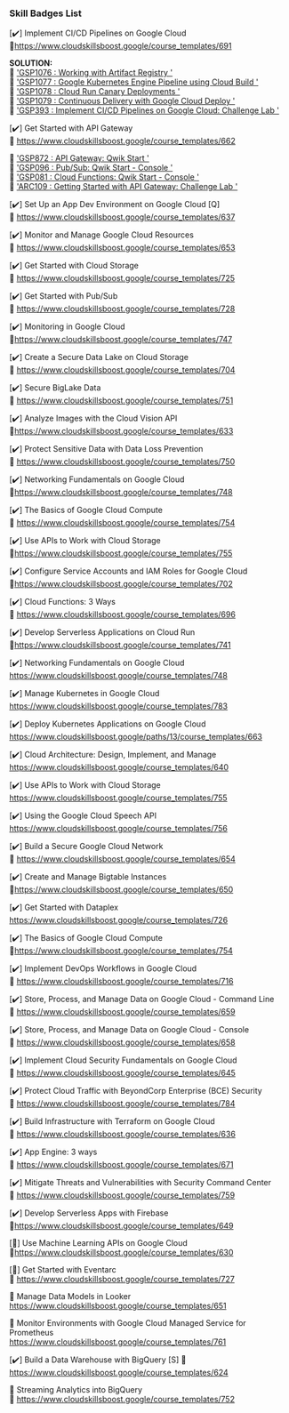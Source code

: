 ### Skill Badges List 

[✔️] Implement CI/CD Pipelines on Google Cloud   
🔗https://www.cloudskillsboost.google/course_templates/691  

**SOLUTION:**  
:link: ['GSP1076 : Working with Artifact Registry '](https://github.com/tariqsheikhsw/GoogleCloudArchitectLabs/blob/main/Solutions/GSP1076.md)   
:link: ['GSP1077 : Google Kubernetes Engine Pipeline using Cloud Build '](https://github.com/tariqsheikhsw/GoogleCloudArchitectLabs/blob/main/Solutions/GSP1077.md)   
:link: ['GSP1078 : Cloud Run Canary Deployments '](https://github.com/tariqsheikhsw/GoogleCloudArchitectLabs/blob/main/Solutions/GSP1078.md)   
:link: ['GSP1079 : Continuous Delivery with Google Cloud Deploy '](https://github.com/tariqsheikhsw/GoogleCloudArchitectLabs/blob/main/Solutions/GSP1079.md)   
:link: ['GSP393 : Implement CI/CD Pipelines on Google Cloud: Challenge Lab  '](https://github.com/tariqsheikhsw/GoogleCloudArchitectLabs/blob/main/Solutions/GSP393.md) 

[✔️] Get Started with API Gateway  
🔗 https://www.cloudskillsboost.google/course_templates/662

:link: ['GSP872 : API Gateway: Qwik Start '](https://github.com/tariqsheikhsw/GoogleCloudArchitectLabs/blob/main/Solutions/GSP872.md)    
:link: ['GSP096 : Pub/Sub: Qwik Start - Console '](https://github.com/tariqsheikhsw/GoogleCloudArchitectLabs/blob/main/Solutions/GSP096.md)    
:link: ['GSP081 : Cloud Functions: Qwik Start - Console  '](https://github.com/tariqsheikhsw/GoogleCloudArchitectLabs/blob/main/Solutions/GSP081.md)    
:link: ['ARC109 : Getting Started with API Gateway: Challenge Lab  '](https://github.com/tariqsheikhsw/GoogleCloudArchitectLabs/blob/main/Solutions/ARC109.md)    



[✔️] Set Up an App Dev Environment on Google Cloud [Q]  
🔗 https://www.cloudskillsboost.google/course_templates/637


[✔️] Monitor and Manage Google Cloud Resources   
🔗 https://www.cloudskillsboost.google/course_templates/653

[✔️] Get Started with Cloud Storage  
🔗 https://www.cloudskillsboost.google/course_templates/725

[✔️] Get Started with Pub/Sub  
🔗 https://www.cloudskillsboost.google/course_templates/728

[✔️] Monitoring in Google Cloud  
🔗https://www.cloudskillsboost.google/course_templates/747

[✔️] Create a Secure Data Lake on Cloud Storage  
🔗 https://www.cloudskillsboost.google/course_templates/704

[✔️] Secure BigLake Data  
🔗 https://www.cloudskillsboost.google/course_templates/751

[✔️] Analyze Images with the Cloud Vision API  
🔗https://www.cloudskillsboost.google/course_templates/633

[✔️] Protect Sensitive Data with Data Loss Prevention  
🔗 https://www.cloudskillsboost.google/course_templates/750

[✔️] Networking Fundamentals on Google Cloud  
🔗https://www.cloudskillsboost.google/course_templates/748

[✔️] The Basics of Google Cloud Compute  
🔗 https://www.cloudskillsboost.google/course_templates/754

[✔️] Use APIs to Work with Cloud Storage  
🔗https://www.cloudskillsboost.google/course_templates/755

[✔️] Configure Service Accounts and IAM Roles for Google Cloud  
🔗https://www.cloudskillsboost.google/course_templates/702

[✔️] Cloud Functions: 3 Ways    
🔗 https://www.cloudskillsboost.google/course_templates/696

[✔️] Develop Serverless Applications on Cloud Run  
🔗https://www.cloudskillsboost.google/course_templates/741

[✔️] Networking Fundamentals on Google Cloud  
https://www.cloudskillsboost.google/course_templates/748

[✔️] Manage Kubernetes in Google Cloud   
https://www.cloudskillsboost.google/course_templates/783

[✔️] Deploy Kubernetes Applications on Google Cloud  
https://www.cloudskillsboost.google/paths/13/course_templates/663

[✔️] Cloud Architecture: Design, Implement, and Manage  
https://www.cloudskillsboost.google/course_templates/640

[✔️] Use APIs to Work with Cloud Storage   
https://www.cloudskillsboost.google/course_templates/755

[✔️] Using the Google Cloud Speech API   
https://www.cloudskillsboost.google/course_templates/756

[✔️] Build a Secure Google Cloud Network  
🔗 https://www.cloudskillsboost.google/course_templates/654

[✔️] Create and Manage Bigtable Instances  
🔗https://www.cloudskillsboost.google/course_templates/650  

[✔️] Get Started with Dataplex  
https://www.cloudskillsboost.google/course_templates/726

[✔️] The Basics of Google Cloud Compute  
🔗https://www.cloudskillsboost.google/course_templates/754

[✔️] Implement DevOps Workflows in Google Cloud  
🔗 https://www.cloudskillsboost.google/course_templates/716

[✔️] Store, Process, and Manage Data on Google Cloud - Command Line  
🔗 https://www.cloudskillsboost.google/course_templates/659

[✔️] Store, Process, and Manage Data on Google Cloud - Console  
🔗 https://www.cloudskillsboost.google/course_templates/658

[✔️] Implement Cloud Security Fundamentals on Google Cloud  
🔗 https://www.cloudskillsboost.google/course_templates/645

[✔️] Protect Cloud Traffic with BeyondCorp Enterprise (BCE) Security  
🔗 https://www.cloudskillsboost.google/course_templates/784

[✔️] Build Infrastructure with Terraform on Google Cloud  
🔗 https://www.cloudskillsboost.google/course_templates/636

[✔️] App Engine: 3 ways  
🔗 https://www.cloudskillsboost.google/course_templates/671

[✔️] Mitigate Threats and Vulnerabilities with Security Command Center   
🔗 https://www.cloudskillsboost.google/course_templates/759

[✔️] Develop Serverless Apps with Firebase  
🔗https://www.cloudskillsboost.google/course_templates/649

[🔘] Use Machine Learning APIs on Google Cloud  
🔗https://www.cloudskillsboost.google/course_templates/630 

[🔘] Get Started with Eventarc  
🔗 https://www.cloudskillsboost.google/course_templates/727

🔘 Manage Data Models in Looker  
https://www.cloudskillsboost.google/course_templates/651

🔘 Monitor Environments with Google Cloud Managed Service for Prometheus  
https://www.cloudskillsboost.google/course_templates/761

[✔️] Build a Data Warehouse with BigQuery  [S]
🔗 https://www.cloudskillsboost.google/course_templates/624

🔘 Streaming Analytics into BigQuery  
🔗 https://www.cloudskillsboost.google/course_templates/752

